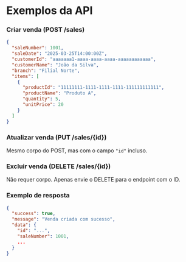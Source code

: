 # Exemplos da API

### Criar venda (POST /sales)

```json
{
  "saleNumber": 1001,
  "saleDate": "2025-03-25T14:00:00Z",
  "customerId": "aaaaaaa1-aaaa-aaaa-aaaa-aaaaaaaaaaaa",
  "customerName": "João da Silva",
  "branch": "Filial Norte",
  "items": [
    {
      "productId": "11111111-1111-1111-1111-111111111111",
      "productName": "Produto A",
      "quantity": 5,
      "unitPrice": 20
    }
  ]
}
```

### Atualizar venda (PUT /sales/{id})

Mesmo corpo do POST, mas com o campo `"id"` incluso.

### Excluir venda (DELETE /sales/{id})

Não requer corpo. Apenas envie o DELETE para o endpoint com o ID.

### Exemplo de resposta

```json
{
  "success": true,
  "message": "Venda criada com sucesso",
  "data": {
    "id": "...",
    "saleNumber": 1001,
    ...
  }
}
```